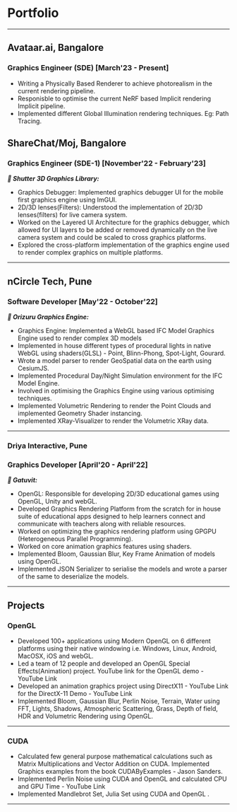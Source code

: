 # Portfolio
---


## Avataar.ai, Bangalore

### Graphics Engineer (SDE) [March'23 - Present]
 
- Writing a Physically Based Renderer to achieve photorealism in the current rendering pipeline.
- Responisble to optimise the current NeRF based Implicit rendering Implicit pipeline.
- Implemented different Global Illumination rendering techniques. Eg: Path Tracing. 


## ShareChat/Moj, Bangalore

### Graphics Engineer (SDE-1) [November'22 - February'23]

***👾 Shutter 3D Graphics Library:*** 
- Graphics Debugger: Implemented graphics debugger UI for the mobile first graphics engine using ImGUI.
- 2D/3D lenses(Filters): Understood the implementation of 2D/3D lenses(filters) for live camera system.
-  Worked on the Layered UI Architecture for the graphics debugger, which allowed for UI layers to be added or
removed dynamically on the live camera system and could be scaled to cross graphics platforms.
- Explored the cross-platform implementation of the graphics engine used to render complex graphics on
multiple platforms.

---
## nCircle Tech, Pune

### Software Developer [May'22 - October'22]

  ***👾 Orizuru Graphics Engine:*** 
- Graphics Engine: Implemented a WebGL based IFC Model Graphics Engine used to render complex 3D models
- Implemented in house different types of procedural lights in native WebGL using shaders(GLSL) - Point,
Blinn-Phong, Spot-Light, Gourard.
- Wrote a model parser to render GeoSpatial data on the earth using CesiumJS.
- Implemented Procedural Day/Night Simulation environment for the IFC Model Engine.
- Involved in optimising the Graphics Engine using various optimising techniques.
- Implemented Volumetric Rendering to render the Point Clouds and implemented Geometry Shader
instancing.
- Implemented XRay-Visualizer to render the Volumetric XRay data.
---

### Driya Interactive, Pune

### Graphics Developer [April'20 - April'22]

***👾 Gatuvit:*** 
- OpenGL: Responsible for developing 2D/3D educational games using OpenGL, Unity and webGL.
- Developed Graphics Rendering Platform from the scratch for in house suite of educational apps designed to
help learners connect and communicate with teachers along with reliable resources.
- Worked on optimizing the graphics rendering platform using GPGPU (Heterogeneous Parallel
Programming).
- Worked on core animation graphics features using shaders.
- Implemented Bloom, Gaussian Blur, Key Frame Animation of models using OpenGL.
- Implemented JSON Serializer to serialise the models and wrote a parser of the same to deserialize the models.
---

## Projects

### OpenGL
- Developed 100+ applications using Modern OpenGL on 6 different platforms using their native
windowing i.e. Windows, Linux, Android, MacOSX, iOS and webGL.
- Led a team of 12 people and developed an OpenGL Special Effects(Animation) project. YouTube link
for the OpenGL demo - YouTube Link
- Developed an animation graphics project using DirectX11 - YouTube Link for the DirectX-11 Demo -
YouTube Link
- Implemented Bloom, Gaussian Blur, Perlin Noise, Terrain, Water using FFT, Lights,
Shadows, Atmospheric Scattering, Grass, Depth of field, HDR and Volumetric
Rendering using OpenGL.

---

### CUDA
- Calculated few general purpose mathematical calculations such as Matrix Multiplications and Vector
Addition on CUDA. Implemented Graphics examples from the book CUDAByExamples - Jason
Sanders.
- Implemented Perlin Noise using CUDA and OpenGL and calculated CPU and GPU Time - YouTube
Link
- Implemented Mandlebrot Set, Julia Set using CUDA and OpenGL .


---

<link rel="canonical" href="/pages/index.md">
